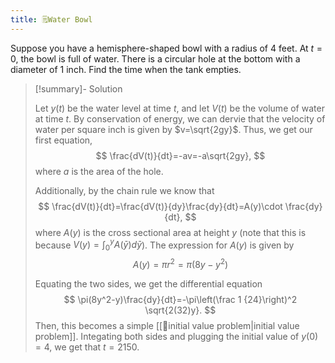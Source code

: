 ```yaml
---
title: 🗒️Water Bowl
---
```


Suppose you have a hemisphere-shaped bowl with a radius of $4$ feet. At $t=0$, the bowl is full of water. There is a circular hole at the bottom with a diameter of $1$ inch. Find the time when the tank empties. 

> [!summary]- Solution
> 
> Let $y(t)$ be the water level at time $t$, and let $V(t)$ be the volume of water at time $t$. By conservation of energy, we can dervie that the velocity of water per square inch is given by $v=\sqrt{2gy}$. Thus, we get our first equation, 
> $$
> \frac{dV(t)}{dt}=-av=-a\sqrt{2gy},
> $$
> where $a$ is the area of the hole. 
>
> Additionally, by the chain rule we know that 
> $$
> \frac{dV(t)}{dt}=\frac{dV(t)}{dy}\frac{dy}{dt}=A(y)\cdot \frac{dy}{dt},
> $$
> where $A(y)$ is the cross sectional area at height $y$ (note that this is because $V(y)=\int_0^y A(\bar{y})d\bar{y}$). The expression for $A(y)$ is given by 
> $$
> A(y)=\pi r^2=\pi(8y-y^2)
> $$
>
> Equating the two sides, we get the differential equation
> $$
> \pi(8y^2-y)\frac{dy}{dt}=-\pi\left(\frac 1 {24}\right)^2 \sqrt{2(32)y}.
> $$
> Then, this becomes a simple [[📘initial value problem|initial value problem]]. Integating both sides and plugging the initial value of $y(0)=4$, we get that $t=2150$. 
